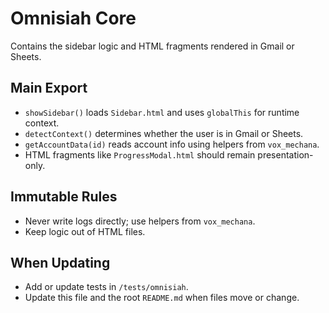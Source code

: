 # Omnisiah Core

Contains the sidebar logic and HTML fragments rendered in Gmail or Sheets.

## Main Export
- `showSidebar()` loads `Sidebar.html` and uses `globalThis` for runtime context.
- `detectContext()` determines whether the user is in Gmail or Sheets.
- `getAccountData(id)` reads account info using helpers from `vox_mechana`.
- HTML fragments like `ProgressModal.html` should remain presentation-only.

## Immutable Rules
- Never write logs directly; use helpers from `vox_mechana`.
- Keep logic out of HTML files.

## When Updating
- Add or update tests in `/tests/omnisiah`.
- Update this file and the root `README.md` when files move or change.
